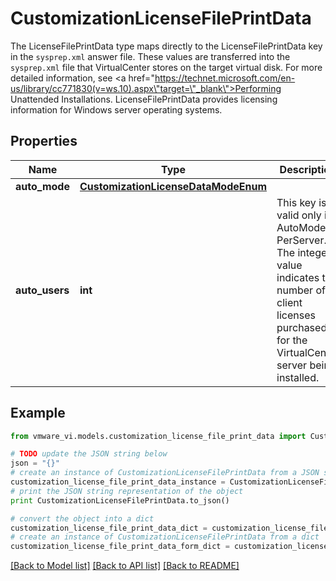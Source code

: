 # CustomizationLicenseFilePrintData

The LicenseFilePrintData type maps directly to the LicenseFilePrintData key in the `sysprep.xml` answer file.  These values are transferred into the `sysprep.xml` file that VirtualCenter stores on the target virtual disk. For more detailed information, see <a href=\"https://technet.microsoft.com/en-us/library/cc771830(v=ws.10).aspx\"target=\"_blank\">Performing Unattended Installations</a>. LicenseFilePrintData provides licensing information for Windows server operating systems. 

## Properties
Name | Type | Description | Notes
------------ | ------------- | ------------- | -------------
**auto_mode** | [**CustomizationLicenseDataModeEnum**](CustomizationLicenseDataModeEnum.md) |  | 
**auto_users** | **int** | This key is valid only if AutoMode &#x3D; PerServer.  The integer value indicates the number of client licenses purchased for the VirtualCenter server being installed.  | [optional] 

## Example

```python
from vmware_vi.models.customization_license_file_print_data import CustomizationLicenseFilePrintData

# TODO update the JSON string below
json = "{}"
# create an instance of CustomizationLicenseFilePrintData from a JSON string
customization_license_file_print_data_instance = CustomizationLicenseFilePrintData.from_json(json)
# print the JSON string representation of the object
print CustomizationLicenseFilePrintData.to_json()

# convert the object into a dict
customization_license_file_print_data_dict = customization_license_file_print_data_instance.to_dict()
# create an instance of CustomizationLicenseFilePrintData from a dict
customization_license_file_print_data_form_dict = customization_license_file_print_data.from_dict(customization_license_file_print_data_dict)
```
[[Back to Model list]](../README.md#documentation-for-models) [[Back to API list]](../README.md#documentation-for-api-endpoints) [[Back to README]](../README.md)


